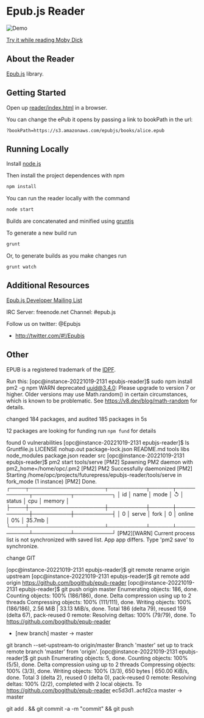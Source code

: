 Epub.js Reader
================================

![Demo](http://fchasen.com/futurepress/epubjs-reader_moby-dick.png)

[Try it while reading Moby Dick](http://futurepress.github.com/epubjs-reader/)

About the Reader
-------------------------

[Epub.js](http://futurepress.github.com/epub.js/) library.


Getting Started
-------------------------

Open up [reader/index.html](http://futurepress.github.com/epubjs-reader/index.html) in a browser.

You can change the ePub it opens by passing a link to bookPath in the url:

`?bookPath=https://s3.amazonaws.com/epubjs/books/alice.epub`

Running Locally
-------------------------

Install [node.js](http://nodejs.org/)

Then install the project dependences with npm

```javascript
npm install
```

You can run the reader locally with the command

```javascript
node start
```

Builds are concatenated and minified using [gruntjs](http://gruntjs.com/getting-started)

To generate a new build run

```javascript
grunt
```

Or, to generate builds as you make changes run

```
grunt watch
```

Additional Resources
-------------------------

[Epub.js Developer Mailing List](https://groups.google.com/forum/#!forum/epubjs)

IRC Server: freenode.net Channel: #epub.js

Follow us on twitter: @Epubjs

+ http://twitter.com/#!/Epubjs

Other
-------------------------

EPUB is a registered trademark of the [IDPF](http://idpf.org/).


Run this:
[opc@instance-20221019-2131 epubjs-reader]$ sudo npm install pm2 -g
npm WARN deprecated uuid@3.4.0: Please upgrade  to version 7 or higher.  Older versions may use Math.random() in certain circumstances, which is known to be problematic.  See https://v8.dev/blog/math-random for details.

changed 184 packages, and audited 185 packages in 5s

12 packages are looking for funding
  run `npm fund` for details

found 0 vulnerabilities
[opc@instance-20221019-2131 epubjs-reader]$ ls
Gruntfile.js  LICENSE       nohup.out     package-lock.json  README.md  tools
libs          node_modules  package.json  reader             src
[opc@instance-20221019-2131 epubjs-reader]$ pm2 start tools/serve
[PM2] Spawning PM2 daemon with pm2_home=/home/opc/.pm2
[PM2] PM2 Successfully daemonized
[PM2] Starting /home/opc/projects/futurepress/epubjs-reader/tools/serve in fork_mode (1 instance)
[PM2] Done.
┌────┬────────────────────┬──────────┬──────┬───────────┬──────────┬──────────┐
│ id │ name               │ mode     │ ↺    │ status    │ cpu      │ memory   │
├────┼────────────────────┼──────────┼──────┼───────────┼──────────┼──────────┤
│ 0  │ serve              │ fork     │ 0    │ online    │ 0%       │ 35.7mb   │
└────┴────────────────────┴──────────┴──────┴───────────┴──────────┴──────────┘
[PM2][WARN] Current process list is not synchronized with saved list. App app differs. Type 'pm2 save' to synchronize.

change GIT

[opc@instance-20221019-2131 epubjs-reader]$ git remote rename origin upstream
[opc@instance-20221019-2131 epubjs-reader]$ git remote add origin https://github.com/bogithub/epub-reader
[opc@instance-20221019-2131 epubjs-reader]$ git push origin master
Enumerating objects: 186, done.
Counting objects: 100% (186/186), done.
Delta compression using up to 2 threads
Compressing objects: 100% (111/111), done.
Writing objects: 100% (186/186), 2.56 MiB | 33.13 MiB/s, done.
Total 186 (delta 79), reused 159 (delta 67), pack-reused 0
remote: Resolving deltas: 100% (79/79), done.
To https://github.com/bogithub/epub-reader
 * [new branch]      master -> master


 git branch --set-upstream-to origin/master
Branch 'master' set up to track remote branch 'master' from 'origin'.
[opc@instance-20221019-2131 epubjs-reader]$ git push
Enumerating objects: 5, done.
Counting objects: 100% (5/5), done.
Delta compression using up to 2 threads
Compressing objects: 100% (3/3), done.
Writing objects: 100% (3/3), 650 bytes | 650.00 KiB/s, done.
Total 3 (delta 2), reused 0 (delta 0), pack-reused 0
remote: Resolving deltas: 100% (2/2), completed with 2 local objects.
To https://github.com/bogithub/epub-reader
   ec5d3d1..acfd2ca  master -> master


   git add . && git commit -a -m "commit" && git push